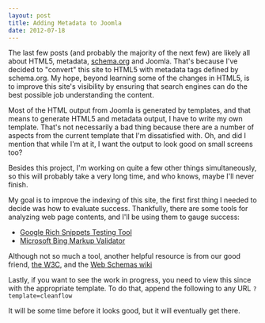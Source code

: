 ```yaml
---
layout: post
title: Adding Metadata to Joomla
date: 2012-07-18
---
```


The last few posts (and probably the majority of the next few) are likely all about HTML5, metadata, [schema.org](http://www.schema.org) and Joomla. That's because I've decided to "convert" this site to HTML5 with metadata tags defined by schema.org. My hope, beyond learning some of the changes in HTML5, is to improve this site's visibility by ensuring that search engines can do the best possible job understanding the content.

Most of the HTML output from Joomla is generated by templates, and that means to generate HTML5 and metadata output, I have to write my own template. That's not necessarily a bad thing because there are a number of aspects from the current template that I'm dissatisfied with. Oh, and did I mention that while I'm at it, I want the output to look good on small screens too?

Besides this project, I'm working on quite a few other things simultaneously, so this will probably take a very long time, and who knows, maybe I'll never finish.

My goal is to improve the indexing of this site, the first first thing I needed to decide was how to evaluate success. Thankfully, there are some tools for analyzing web page contents, and I'll be using them to gauge success:

* [Google Rich Snippets Testing Tool](http://www.google.com/webmasters/tools/richsnippets)
* [Microsoft Bing Markup Validator](http://www.bing.com/toolbox/EntityExtraction)

Although not so much a tool, another helpful resource is from our good friend, [the W3C](http://www.w3.org), and the [Web Schemas wiki](http://www.w3.org/wiki/WebSchemas)

Lastly, if you want to see the work in progress, you need to view this since with the appropriate template. To do that, append the following to any URL `?template=cleanflow`

It will be some time before it looks good, but it will eventually get there.